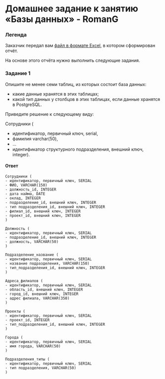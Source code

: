 # Домашнее задание к занятию «Базы данных» - RomanG


### Легенда

Заказчик передал вам [файл в формате Excel](https://github.com/netology-code/sdb-homeworks/blob/main/resources/hw-12-1.xlsx), в котором сформирован отчёт. 

На основе этого отчёта нужно выполнить следующие задания.

### Задание 1

Опишите не менее семи таблиц, из которых состоит база данных:

- какие данные хранятся в этих таблицах;
- какой тип данных у столбцов в этих таблицах, если данные хранятся в PostgreSQL.


Приведите решение к следующему виду:

Сотрудники (

- идентификатор, первичный ключ, serial,
- фамилия varchar(50),
- ...
- идентификатор структурного подразделения, внешний ключ, integer).

#### Ответ

```
Сотрудники (
- идентификатор, первичный ключ, SERIAL
- ФИО, VARCHAR(150)
- должность_id, INTEGER
- дата найма, DATE
- оклад, INTEGER
- подразделение_id, внешний ключ, INTEGER
- тип подразделения_id, внешний ключ, INTEGER
- филиал_id, внешний ключ, INTEGER
- проект_id, внешний ключ, INTEGER
)

Должность (
- идентификатор, первичный ключ, SERIAL
- подразделение_id, внешний ключ, INTEGER
- должность, VARCHAR(50)
)

Подразделение_название (
- идентификатор, первичный ключ, SERIAL
- название подразделения, VARCHAR(150)
- тип_подразделения_id, внешний ключ, INTEGER
)

Адреса_филиалов (
- идентификатор, первичный ключ, SERIAL
- область_id, внешний ключ, INTEGER
- город_id, внешний ключ, INTEGER
- адрес филиала, VARCHAR(350)
)

Проекты (
- идентификатор, первичный ключ, SERIAL
- проект_id, INTEGER
- тип_подразделения_id, внешний ключ, INTEGER
)

Города (
- идентификатор, первичный ключ, SERIAL
- имя города, VARCHAR(50)
)

Подразделения_типы (
- идентификатор, первичный ключ, SERIAL
- тип подразделения, VARCHAR(50)
)
```
